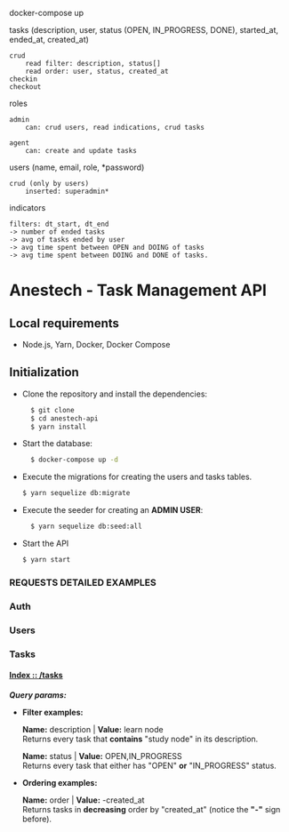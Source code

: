 docker-compose up

tasks (description, user, status (OPEN, IN_PROGRESS, DONE), started_at, ended_at, created_at)

    crud
        read filter: description, status[]
        read order: user, status, created_at
    checkin
    checkout

roles

    admin
        can: crud users, read indications, crud tasks

    agent
        can: create and update tasks

users (name, email, role, \*password)

    crud (only by users)
        inserted: superadmin*

indicators

    filters: dt_start, dt_end
    -> number of ended tasks
    -> avg of tasks ended by user
    -> avg time spent between OPEN and DOING of tasks
    -> avg time spent between DOING and DONE of tasks.

# Anestech - Task Management API

## Local requirements

- Node.js, Yarn, Docker, Docker Compose

## Initialization

- Clone the repository and install the dependencies:

  ```bash
    $ git clone
    $ cd anestech-api
    $ yarn install
  ```

- Start the database:

  ```bash
    $ docker-compose up -d
  ```

- Execute the migrations for creating the users and tasks tables.
  ```bash
  $ yarn sequelize db:migrate
  ```
- Execute the seeder for creating an **ADMIN USER**:

  ```bash
    $ yarn sequelize db:seed:all
  ```

- Start the API
  ```bash
  $ yarn start
  ```

### **REQUESTS DETAILED EXAMPLES**

### Auth

### Users

### Tasks

#### **<u>Index :: /tasks</u>**

**<i>Query params:</i>**

- **Filter examples:**

  **Name:** description | **Value:** learn node \
   Returns every task that **contains** "study node" in its description.

  **Name:** status | **Value:** OPEN,IN_PROGRESS \
  Returns every task that either has "OPEN" **or** "IN_PROGRESS" status.

- **Ordering examples:**

  **Name:** order | **Value:** -created_at \
   Returns tasks in **decreasing** order by "created_at" (notice the **"-"** sign before).
